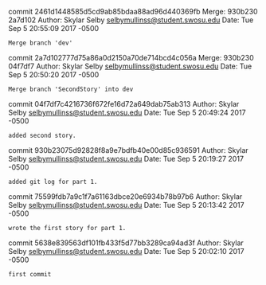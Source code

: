 commit 2461d1448585d5cd9ab85bdaa88ad96d440369fb
Merge: 930b230 2a7d102
Author: Skylar Selby <selbymullinss@student.swosu.edu>
Date:   Tue Sep 5 20:55:09 2017 -0500

    Merge branch 'dev'

commit 2a7d102777d75a86a0d2150a70de714bcd4c056a
Merge: 930b230 04f7df7
Author: Skylar Selby <selbymullinss@student.swosu.edu>
Date:   Tue Sep 5 20:50:20 2017 -0500

    Merge branch 'SecondStory' into dev

commit 04f7df7c4216736f672fe16d72a649dab75ab313
Author: Skylar Selby <selbymullinss@student.swosu.edu>
Date:   Tue Sep 5 20:49:24 2017 -0500

    added second story.

commit 930b23075d92828f8a9e7bdfb40e00d85c936591
Author: Skylar Selby <selbymullinss@student.swosu.edu>
Date:   Tue Sep 5 20:19:27 2017 -0500

    added git log for part 1.

commit 75599fdb7a9c1f7a61163dbce20e6934b78b97b6
Author: Skylar Selby <selbymullinss@student.swosu.edu>
Date:   Tue Sep 5 20:13:42 2017 -0500

    wrote the first story for part 1.

commit 5638e839563df101fb433f5d77bb3289ca94ad3f
Author: Skylar Selby <selbymullinss@student.swosu.edu>
Date:   Tue Sep 5 20:02:10 2017 -0500

    first commit
